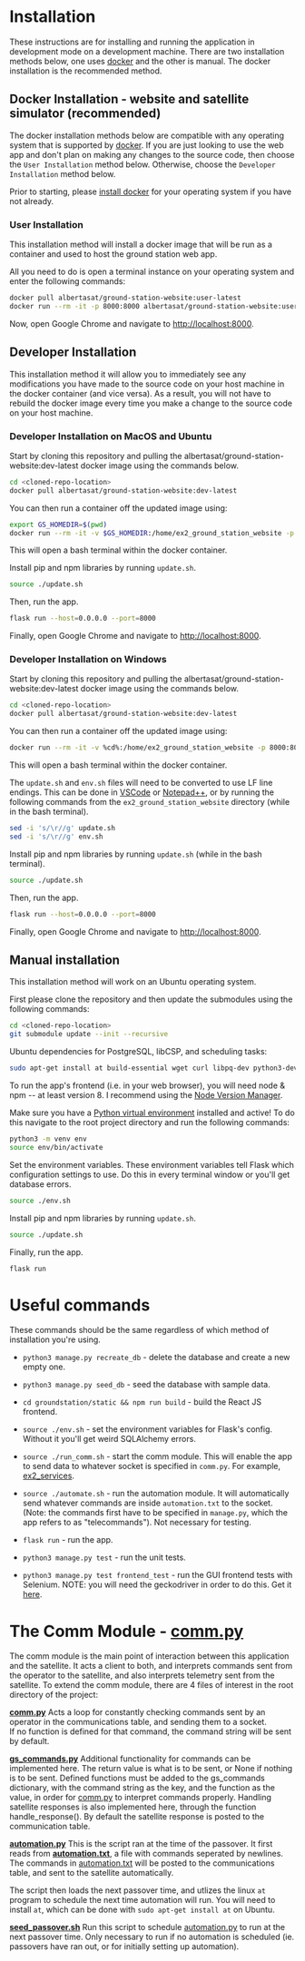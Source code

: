 # Installation
These instructions are for installing and running the application in development mode on a development machine. There are two installation methods below, one uses [docker](https://www.docker.com/) and the other is manual. The docker installation is the recommended method.

## Docker Installation - website and satellite simulator (recommended)
The docker installation methods below are compatible with any operating system that is supported by [docker](https://www.docker.com/). If you are just looking to use the web app and don't plan on making any changes to the source code, then choose the `User Installation` method below. Otherwise, choose the `Developer Installation` method below. 

Prior to starting, please [install docker](https://www.docker.com/get-started) for your operating system if you have not already.

### User Installation
This installation method will install a docker image that will be run as a container and used to host the ground station web app.

All you need to do is open a terminal instance on your operating system and enter the following commands:

```bash
docker pull albertasat/ground-station-website:user-latest
docker run --rm -it -p 8000:8000 albertasat/ground-station-website:user-latest
```

Now, open Google Chrome and navigate to [http://localhost:8000](http://localhost:8000).

## Developer Installation
This installation method it will allow you to immediately see any modifications you have made to the source code on your host machine in the docker container (and vice versa). As a result, you will not have to rebuild the docker image every time you make a change to the source code on your host machine. 

### Developer Installation on MacOS and Ubuntu

Start by cloning this repository and pulling the albertasat/ground-station-website:dev-latest docker image using the commands below.

```bash
cd <cloned-repo-location>
docker pull albertasat/ground-station-website:dev-latest
```

You can then run a container off the updated image using:

```bash
export GS_HOMEDIR=$(pwd)
docker run --rm -it -v $GS_HOMEDIR:/home/ex2_ground_station_website -p 8000:8000 albertasat/ground-station-website:dev-latest
```

This will open a bash terminal within the docker container.

Install pip and npm libraries by running `update.sh`.

```bash
source ./update.sh
```

Then, run the app.

```bash
flask run --host=0.0.0.0 --port=8000
```

Finally, open Google Chrome and navigate to [http://localhost:8000](http://localhost:8000).

### Developer Installation on Windows

Start by cloning this repository and pulling the albertasat/ground-station-website:dev-latest docker image using the commands below.

```bash
cd <cloned-repo-location>
docker pull albertasat/ground-station-website:dev-latest
```

You can then run a container off the updated image using:

```bash
docker run --rm -it -v %cd%:/home/ex2_ground_station_website -p 8000:8000 albertasat/ground-station-website:dev-latest
```

This will open a bash terminal within the docker container.

The `update.sh` and `env.sh` files will need to be converted to use LF line endings. This can be done in [VSCode](https://qvault.io/clean-code/line-breaks-vs-code-lf-vs-crlf/) or [Notepad++](http://www.sql313.com/index.php/43-main-blogs/maincat-dba/62-using-notepad-to-change-end-of-line-characters), or by running the following commands from the `ex2_ground_station_website` directory (while in the bash terminal).

```bash
sed -i 's/\r//g' update.sh
sed -i 's/\r//g' env.sh
```

Install pip and npm libraries by running `update.sh` (while in the bash terminal).

```bash
source ./update.sh
```

Then, run the app.

```bash
flask run --host=0.0.0.0 --port=8000
```

Finally, open Google Chrome and navigate to [http://localhost:8000](http://localhost:8000).


## Manual installation
This installation method will work on an Ubuntu operating system.

First please clone the repository and then update the submodules using the following commands:

```bash
cd <cloned-repo-location>
git submodule update --init --recursive
```

Ubuntu dependencies for PostgreSQL, libCSP, and scheduling tasks:

```bash
sudo apt-get install at build-essential wget curl libpq-dev python3-dev gcc-multilib g++-multilib libsocketcan-dev
```

To run the app's frontend (i.e. in your web browser), you will need node & npm -- at least version 8. I recommend using the [Node Version Manager](https://github.com/nvm-sh/nvm). 

Make sure you have a [Python virtual environment](https://docs.python.org/3/tutorial/venv.html) installed and active! To do this navigate to the root project directory and run the following commands:

```bash
python3 -m venv env
source env/bin/activate
```

Set the environment variables. These environment variables tell Flask which configuration settings to use. Do this in every terminal window or you'll get database errors.

```bash
source ./env.sh
```

Install pip and npm libraries by running `update.sh`.

```bash
source ./update.sh
```  

Finally, run the app.

```bash
flask run
```

# Useful commands

These commands should be the same regardless of which method of installation you're using.

* `python3 manage.py recreate_db` - delete the database and create a new empty one.

* `python3 manage.py seed_db` - seed the database with sample data.

* `cd groundstation/static && npm run build` - build the React JS frontend.

* `source ./env.sh` - set the environment variables for Flask's config. Without it you'll get weird SQLAlchemy errors.

* `source ./run_comm.sh` - start the comm module. This will enable the app to send data to whatever socket is specified in `comm.py`. For example, [ex2_services](https://github.com/AlbertaSat/ex2_services).

* `source ./automate.sh` - run the automation module. It will automatically send whatever commands are inside `automation.txt` to the socket. (Note: the commands first have to be specified in `manage.py`, which the app refers to as "telecommands"). Not necessary for testing.

* `flask run` - run the app.

* `python3 manage.py test` - run the unit tests.

* `python3 manage.py test frontend_test` - run the GUI frontend tests with Selenium. NOTE: you will need the geckodriver in order to do this. Get it [here](https://github.com/mozilla/geckodriver/releases).

# The Comm Module - [comm.py](./comm.py)

The comm module is the main point of interaction between this application and the satellite. It acts a client to both, and interprets commands sent from the operator to the satellite, and also interprets telemetry sent from the satellite. To extend the comm module, there are 4 files of interest in the root directory of the project:

**[comm.py](./comm.py)**
Acts a loop for constantly checking commands sent by an operator in the communications table, and sending them to a socket.  
If no function is defined for that command, the command string will be sent by default.

**[gs_commands.py](./gs_commands.py)**
Additional functionality for commands can be implemented here. The return value is what is to be sent, or None if nothing is to be sent. Defined functions must be added to the gs_commands dictionary, with the command string as the key, and the function as the value, in order for [comm.py](./comm.py) to interpret commands properly.
Handling satellite responses is also implemented here, through the function handle_response(). By default the satellite response is posted to the communication table.

**[automation.py](./automation.py)**
This is the script ran at the time of the passover. It first reads from **[automation.txt](./automation.txt)**, a file with commands seperated by newlines. The commands in [automation.txt](./automation.txt) will be posted to the communications table, and sent to the satellite automatically.

The script then loads the next passover time, and utlizes the linux `at` program to schedule the next time automation will run. You will need to install `at`, which can be done with `sudo apt-get install at` on Ubuntu.

**[seed_passover.sh](./seed_passover.sh)**
Run this script to schedule [automation.py](./automation.py) to run at the next passover time. Only necessary to run if no automation is scheduled (ie. passovers have ran out, or for initially setting up automation).
